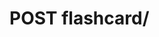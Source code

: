 #  POST flashcard/

<api-endpoint openapi-path="../../../src/main/resources/backend_flashpomo-openapi.yaml" method="POST" endpoint="/flashcard/"/>